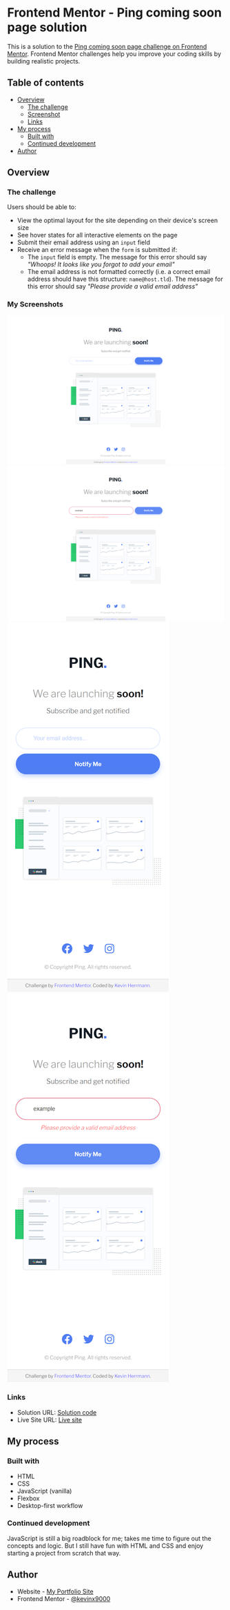 # Frontend Mentor - Ping coming soon page solution

This is a solution to the [Ping coming soon page challenge on Frontend Mentor](https://www.frontendmentor.io/challenges/ping-single-column-coming-soon-page-5cadd051fec04111f7b848da). Frontend Mentor challenges help you improve your coding skills by building realistic projects. 

## Table of contents

- [Overview](#overview)
  - [The challenge](#the-challenge)
  - [Screenshot](#screenshot)
  - [Links](#links)
- [My process](#my-process)
  - [Built with](#built-with)
  - [Continued development](#continued-development)
- [Author](#author)

## Overview

### The challenge

Users should be able to:

- View the optimal layout for the site depending on their device's screen size
- See hover states for all interactive elements on the page
- Submit their email address using an `input` field
- Receive an error message when the `form` is submitted if:
	- The `input` field is empty. The message for this error should say *"Whoops! It looks like you forgot to add your email"*
	- The email address is not formatted correctly (i.e. a correct email address should have this structure: `name@host.tld`). The message for this error should say *"Please provide a valid email address"*

### My Screenshots

![](/my-desktop-screenshot-1440.png)
![](/my-desktop-screenshot-1440-invalid-state.png)
![](/my-mobile-screenshot-375.png)
![](/my-mobile-screenshot-375-invalid-state.png)

### Links

- Solution URL: [Solution code](https://github.com/kevinx9000/ping-coming-soon-page)
- Live Site URL: [Live site](https://kevinx9000.github.io/ping-coming-soon-page)

## My process

### Built with

- HTML
- CSS
- JavaScript (vanilla)
- Flexbox
- Desktop-first workflow

### Continued development

JavaScript is still a big roadblock for me; takes me time to figure out the concepts and logic. But I still have fun with HTML and CSS and enjoy starting a project from scratch that way.

## Author

- Website - [My Portfolio Site](https://www.kevinherrmann.quest)
- Frontend Mentor - [@kevinx9000](https://www.frontendmentor.io/profile/kevinx9000)